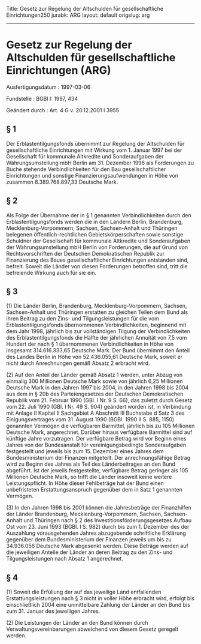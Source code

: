Title: Gesetz zur Regelung der Altschulden für gesellschaftliche Einrichtungen250
jurabk: ARG
layout: default
origslug: arg


---

# Gesetz zur Regelung der Altschulden für gesellschaftliche Einrichtungen (ARG)

Ausfertigungsdatum
:   1997-03-06

Fundstelle
:   BGBl I: 1997, 434

Geändert durch
:   Art. 4 G v. 20.12.2001 I 3955


## § 1

Der Erblastentilgungsfonds übernimmt zur Regelung der Altschulden für
gesellschaftliche Einrichtungen mit Wirkung vom 1. Januar 1997 bei der
Gesellschaft für kommunale Altkredite und Sonderaufgaben der
Währungsumstellung mbH Berlin am 31. Dezember 1996 als Forderungen zu
Buche stehende Verbindlichkeiten für den Bau gesellschaftlicher
Einrichtungen und sonstige Finanzierungsaufwendungen in Höhe von
zusammen 8.389.768.897,33 Deutsche Mark.


## § 2

Als Folge der Übernahme der in § 1 genannten Verbindlichkeiten durch
den Erblastentilgungsfonds werden die in den Ländern Berlin,
Brandenburg, Mecklenburg-Vorpommern, Sachsen, Sachsen-Anhalt und
Thüringen belegenen öffentlich-rechtlichen Gebietskörperschaften sowie
sonstige Schuldner der Gesellschaft für kommunale Altkredite und
Sonderaufgaben der Währungsumstellung mbH Berlin von Forderungen, die
auf Grund von Rechtsvorschriften der Deutschen Demokratischen Republik
zur Finanzierung des Baues gesellschaftlicher Einrichtungen entstanden
sind, befreit. Soweit die Länder von diesen Forderungen betroffen
sind, tritt die befreiende Wirkung auch für sie ein.


## § 3

(1) Die Länder Berlin, Brandenburg, Mecklenburg-Vorpommern, Sachsen,
Sachsen-Anhalt und Thüringen erstatten zu gleichen Teilen dem Bund als
ihren Beitrag zu den Zins- und Tilgungsleistungen für die vom
Erblastentilgungsfonds übernommenen Verbindlichkeiten, beginnend mit
dem Jahr 1998, jährlich bis zur vollständigen Tilgung der
Verbindlichkeiten des Erblastentilgungsfonds die Hälfte der jährlichen
Annuität von 7,5 vom Hundert der nach § 1 übernommenen
Verbindlichkeiten in Höhe von insgesamt 314.616.333,65 Deutsche Mark.
Der Bund übernimmt den Anteil des Landes Berlin in Höhe von
52\.436.055,61 Deutsche Mark, soweit er nicht durch Anrechnungen gemäß
Absatz 2 erbracht wird.

(2) Auf den Anteil der Länder gemäß Absatz 1 werden, unter Abzug von
einmalig 300 Millionen Deutsche Mark sowie von jährlich 6,25 Millionen
Deutsche Mark in den Jahren 1997 bis 2004, in den Jahren 1998 bis 2004
aus dem in § 20b des Parteiengesetzes der Deutschen Demokratischen
Republik vom 21. Februar 1990 (GBl. I Nr. 9 S. 66), das zuletzt durch
Gesetz vom 22. Juli 1990 (GBl. I Nr. 49 S. 904) geändert worden ist,
in Verbindung mit Anlage II Kapitel II Sachgebiet A Abschnitt III
Buchstabe d Satz 3 des Einigungsvertrages vom 31. August 1990 (BGBl.
1990 II S. 885, 1150) genannten Vermögen die verfügbaren Barmittel,
jährlich bis zu 105 Millionen Deutsche Mark, angerechnet. Darüber
hinaus verfügbare Barmittel sind auf künftige Jahre vorzutragen. Der
verfügbare Betrag wird vor Beginn eines Jahres von der Bundesanstalt
für vereinigungsbedingte Sonderaufgaben festgestellt und jeweils bis
zum 15. Dezember eines Jahres dem Bundesministerium der Finanzen
mitgeteilt. Der anrechnungsfähige Betrag wird zu Beginn des Jahres als
Teil des Länderbeitrages an den Bund abgeführt. Ist der jeweils
festgestellte, verfügbare Betrag geringer als 105 Millionen Deutsche
Mark, so trifft die Länder insoweit keine weitere Leistungspflicht. In
Höhe dieser Fehlbeträge hat der Bund einen unbefristeten
Erstattungsanspruch gegenüber dem in Satz 1 genannten Vermögen.

(3) In den Jahren 1998 bis 2001 können die Jahresbeträge der
Finanzhilfen der Länder Brandenburg, Mecklenburg-Vorpommern, Sachsen,
Sachsen-Anhalt und Thüringen nach § 2 des
Investitionsförderungsgesetzes Aufbau Ost vom 23. Juni 1993 (BGBl. I
S. 982) durch bis zum 1. Dezember des der Auszahlung vorausgehenden
Jahres abzugebende schriftliche Erklärung gegenüber dem
Bundesministerium der Finanzen jeweils um bis zu 34.936.056 Deutsche
Mark abgesenkt werden. Diese Beträge werden auf die jeweiligen Anteile
der Länder an deren Beitrag zu den Zins- und Tilgungsleistungen nach
Absatz 1 angerechnet.


## § 4

(1) Soweit die Erfüllung der auf das jeweilige Land entfallenden
Erstattungsleistungen nach § 3 nicht in voller Höhe erbracht wird,
erfolgt bis einschließlich 2004 eine unmittelbare Zahlung der Länder
an den Bund bis zum 31. Januar des jeweiligen Jahres.

(2) Die Leistungen der Länder an den Bund können durch
Verwaltungsvereinbarungen abweichend von diesem Gesetz geregelt
werden.

